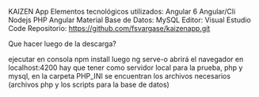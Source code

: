 KAIZEN App
Elementos tecnológicos utilizados:
Angular 6
Angular/Cli
Nodejs
PHP
Angular Material 
Base de Datos: MySQL
Editor: Visual Estudio Code
Repositorio: https://github.com/fsvargase/kaizenapp.git

Que hacer luego de la descarga?

ejecutar en consola npm install
luego ng serve-o
abrirá el navegador en localhost:4200
hay que tener como servidor local para la prueba, php y mysql,
en la carpeta PHP_INI
se encuentran los archivos necesarios (archivos php y los scripts para la base de datos)
